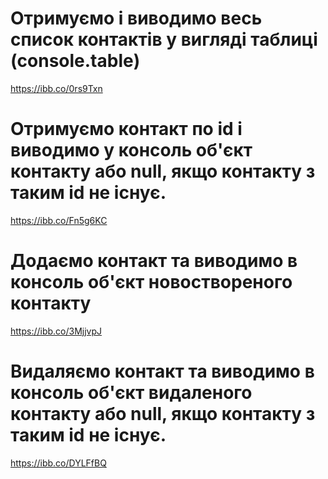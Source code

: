 # Отримуємо і виводимо весь список контактів у вигляді таблиці (console.table)

https://ibb.co/0rs9Txn

# Отримуємо контакт по id і виводимо у консоль об'єкт контакту або null, якщо контакту з таким id не існує.

https://ibb.co/Fn5g6KC

# Додаємо контакт та виводимо в консоль об'єкт новоствореного контакту

https://ibb.co/3MjjvpJ

# Видаляємо контакт та виводимо в консоль об'єкт видаленого контакту або null, якщо контакту з таким id не існує.

https://ibb.co/DYLFfBQ
